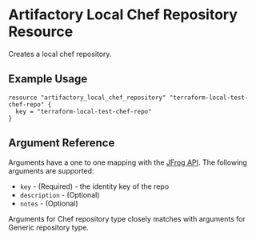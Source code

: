 # Artifactory Local Chef Repository Resource

Creates a local chef repository.

## Example Usage

```hcl
resource "artifactory_local_chef_repository" "terraform-local-test-chef-repo" {
  key = "terraform-local-test-chef-repo"
}
```

## Argument Reference

Arguments have a one to one mapping with the [JFrog API](https://www.jfrog.com/confluence/display/RTF/Repository+Configuration+JSON). The following arguments are supported:

* `key` - (Required) - the identity key of the repo
* `description` - (Optional)
* `notes` - (Optional)

Arguments for Chef repository type closely matches with arguments for Generic repository type.
